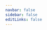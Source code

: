 ```yaml
---
navbar: false
sidebar: false
editLinks: false
---
```


<ClientOnly>
  <Run type="start"/>
</ClientOnly>
